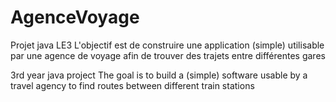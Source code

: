 # AgenceVoyage
Projet java LE3
L'objectif est de construire une application (simple) utilisable par une agence de voyage afin de trouver des trajets entre différentes gares 

3rd year java project 
The goal is to build a (simple) software usable by a travel agency to find routes between different train stations
